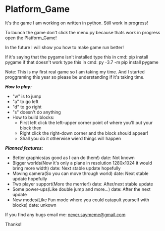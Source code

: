 # Platform_Game
It's the game I am working on written in python. Still work in progress!

To launch the game don't click the menu.py because thats work in progress open the Platform_Game! 

In the future I will show you how to make game run better!

If it's saying that the pygame isn't installed type this in cmd: pip install pygame
if that doesn't work type this in cmd: py -3.7 -m pip install pygame

Note: This is my first real game so I am taking my time. And I started proggraming this year so please be understanding if it's taking time.

***How to play:***
- "w" is to jump
- "a" to go left
- "d" to go right
- "s" doesn't do anything
- How to build blocks:
	- First left click the left-upper corner point of where you'll put your block then
	- Right click the right-down corner and the block should appear!
	- Shall you do it otherwise wierd things will happen
	
***Planned features:***
- Better graphics(as good as I can do them!) date: Not known
- Bigger worlds(Now it's only a plane in resolution 1280x1024 it would bring more width) date: Next stable update hopefully
- Moving camera(So you can move through world) date: Next stable update hopefully
- Two player support(More the merrier!) date: After/next stable update
- Some power-ups(Like double jump and more...) date: After the next update
- New modes(Like Fun mode where you could catapult yourself with blocks) date: unkown

If you find any bugs email me: never.saymeme@gmail.com 

Thanks!
